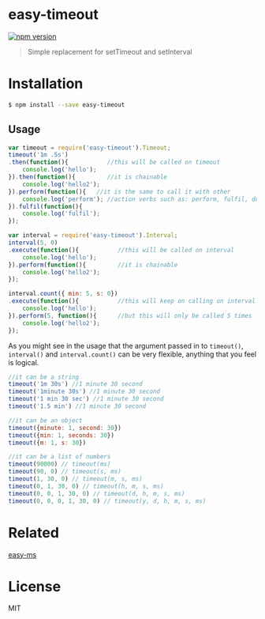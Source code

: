 # easy-timeout

[![npm version](https://badge.fury.io/js/easy-timeout.svg)](https://badge.fury.io/js/easy-timeout)

> Simple replacement for setTimeout and setInterval

# Installation

```bash
$ npm install --save easy-timeout
```

## Usage

```javascript
var timeout = require('easy-timeout').Timeout;
timeout('1m .5s')           
.then(function(){           //this will be called on timeout
    console.log('hello');
}).then(function(){         //it is chainable
    console.log('hello2');
}).perform(function(){   //it is the same to call it with other
    console.log('perform'); //action verbs such as: perform, fulfil, do, execute...
}).fulfil(function(){
    console.log('fulfil');
});

var interval = require('easy-timeout').Interval;
interval(5, 0)
.execute(function(){           //this will be called on interval
    console.log('hello');
}).perform(function(){         //it is chainable
    console.log('hello2');
});

interval.count({ min: 5, s: 0})
.execute(function(){           //this will keep on calling on interval
    console.log('hello');
}).perform(5, function(){      //but this will only be called 5 times
    console.log('hello2');
});

```

As you might see in the usage that the argument passed in to `timeout()`, `interval()` and `interval.count()` can be very flexible, anything that you feel is logical.
```js
//it can be a string
timeout('1m 30s') //1 minute 30 second
timeout('1minute 30s') //1 minute 30 second
timeout('1 min 30 sec') //1 minute 30 second
timeout('1.5 min') //1 minute 30 second

//it can be an object
timeout({minute: 1, second: 30})
timeout({min: 1, seconds: 30})
timeout({m: 1, s: 30})

//it can be a list of numbers
timeout(90000) // timeout(ms)
timeout(90, 0) // timeout(s, ms)
timeout(1, 30, 0) // timeout(m, s, ms)
timeout(0, 1, 30, 0) // timeout(h, m, s, ms)
timeout(0, 0, 1, 30, 0) // timeout(d, h, m, s, ms)
timeout(0, 0, 0, 1, 30, 0) // timeout(y, d, h, m, s, ms)
```

# Related
[easy-ms](https://www.npmjs.com/package/easy-ms)

# License
MIT
